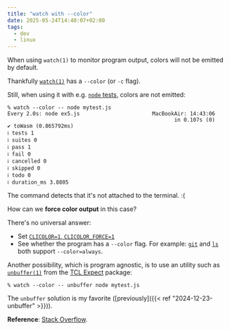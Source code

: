 ```yaml
---
title: "watch with --color"
date: 2025-05-24T14:40:07+02:00
tags:
  - dev
  - linux
---
```


When using `watch(1)` to monitor program output, colors will not be emitted by
default.

Thankfully [`watch(1)`](https://man.archlinux.org/man/watch.1) has a `--color`
(or `-c` flag).

Still, when using it with e.g. [`node` tests](https://nodejs.org/api/test.html),
colors are not emitted:

```
% watch --color -- node mytest.js
Every 2.0s: node ex5.js                       MacBookAir: 14:43:06
                                                     in 0.107s (0)
✔ toWasm (0.865792ms)
ℹ tests 1
ℹ suites 0
ℹ pass 1
ℹ fail 0
ℹ cancelled 0
ℹ skipped 0
ℹ todo 0
ℹ duration_ms 3.8805
```

The command detects that it's not attached to the terminal. :(

How can we **force color output** in this case?

There's no universal answer:

- Set [`CLICOLOR=1`, `CLICOLOR_FORCE=1`](https://bixense.com/clicolors/)
- See whether the program has a `--color` flag. For example:
  [`git`](https://git-scm.com/book/sv/v2/Customizing-Git-Git-Configuration) and
  [`ls`](https://superuser.com/questions/665274/how-to-make-ls-color-its-output-by-default-without-setting-up-an-alias)
  both support `--color=always`.

Another possibility, which is program agnostic, is to use an utility such as
[`unbuffer(1)`](https://man.archlinux.org/man/unbuffer.1) from the [TCL
Expect](https://wiki.tcl-lang.org/page/Expect) package:

```shell
% watch --color -- unbuffer node mytest.js
```

The `unbuffer` solution is my favorite ([previously]({{< ref "2024-12-23-unbuffer" >}})).

**Reference**: [Stack
Overflow](https://stackoverflow.com/questions/3793126/colors-with-unix-command-watch).

